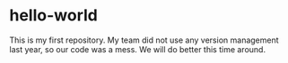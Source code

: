 # hello-world
This is my first repository. My team did not use any version management last year, so our code was a mess. We will do better this time around. 
